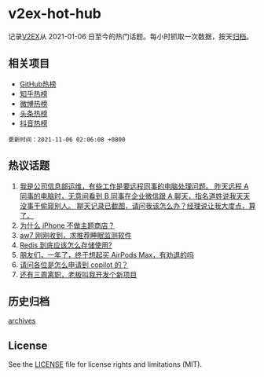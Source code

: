 # v2ex-hot-hub

 记录[V2EX](https://www.v2ex.com/)从 2021-01-06 日至今的热门话题。每小时抓取一次数据，按天[归档](archives)。
 
 ## 相关项目

- [GitHub热榜](https://github.com/snaildev/github-hot-hub)
- [知乎热榜](https://github.com/snaildev/zhihu-hot-hub)
- [微博热榜](https://github.com/snaildev/weibo-hot-hub)
- [头条热榜](https://github.com/snaildev/toutiao-hot-hub)
- [抖音热榜](https://github.com/snaildev/douyin-hot-hub)


 `更新时间：2021-11-06 02:06:08 +0800`

## 热议话题

1. [我是公司信息部运维，有些工作是要远程同事的电脑处理问题。
昨天远程 A 同事的电脑时，无意间看到 B 同事在企业微信跟 A 聊天，指名道姓说我天天没事干偷窥别人。
聊天记录已截图，请问我该怎么办？经理说让我大度点，算了。](https://www.v2ex.com/t/813228)
1. [为什么 iPhone 不做主题商店？](https://www.v2ex.com/t/813186)
1. [aw7 刚刚收到，求推荐睡眠监测软件](https://www.v2ex.com/t/813235)
1. [Redis 到底应该怎么存储使用?](https://www.v2ex.com/t/813275)
1. [朋友们，一年了，终于想起买 AirPods Max，有劝退的吗](https://www.v2ex.com/t/813277)
1. [请问各位是怎么申请到 copilot 的？](https://www.v2ex.com/t/813188)
1. [还有三周离职，老板叫我开发个新项目](https://www.v2ex.com/t/813262)

## 历史归档

[archives](archives)

## License

See the [LICENSE](LICENSE) file for license rights and limitations (MIT).
